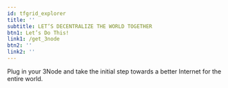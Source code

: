```yaml
---
id: tfgrid_explorer
title: ''
subtitle: LET’S DECENTRALIZE THE WORLD TOGETHER
btn1: Let’s Do This!
link1: /get_3node
btn2: ''
link2: ''
---
```


Plug in your 3Node and take the initial step towards a better Internet for the entire world.

<!-- Buttons:
Join Us
Visit the Grid Explorer -->
